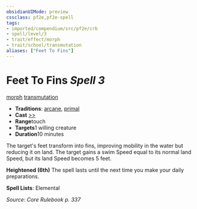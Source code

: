```yaml
---
obsidianUIMode: preview
cssclass: pf2e,pf2e-spell
tags:
- imported/compendium/src/pf2e/crb
- spell/level/3
- trait/effect/morph
- trait/school/transmutation
aliases: ["Feet To Fins"]
---
```

# Feet To Fins *Spell 3*   
[morph](morph.md)  [transmutation](transmutation.md)  

- **Traditions**: [arcane](arcane.md), [primal](primal.md)
- **Cast** [>>](chapter-9-playing-the-game.md#Actions "Two-Action") 
- **Range**touch
- **Targets**1 willing creature
- **Duration**10 minutes

The target's feet transform into fins, improving mobility in the water but reducing it on land. The target gains a swim Speed equal to its normal land Speed, but its land Speed becomes 5 feet.

**Heightened (6th)** The spell lasts until the next time you make your daily preparations.

**Spell Lists**: Elemental

*Source: Core Rulebook p. 337*